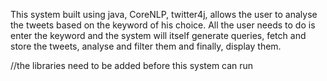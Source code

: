 This system built using java, CoreNLP, twitter4j, allows the user to analyse the tweets based on the keyword of his choice.
 All the user needs to do is enter the keyword and the system will itself generate queries, fetch and store the tweets, analyse and filter them and finally, display them.

 //the libraries need to be added before this system can run